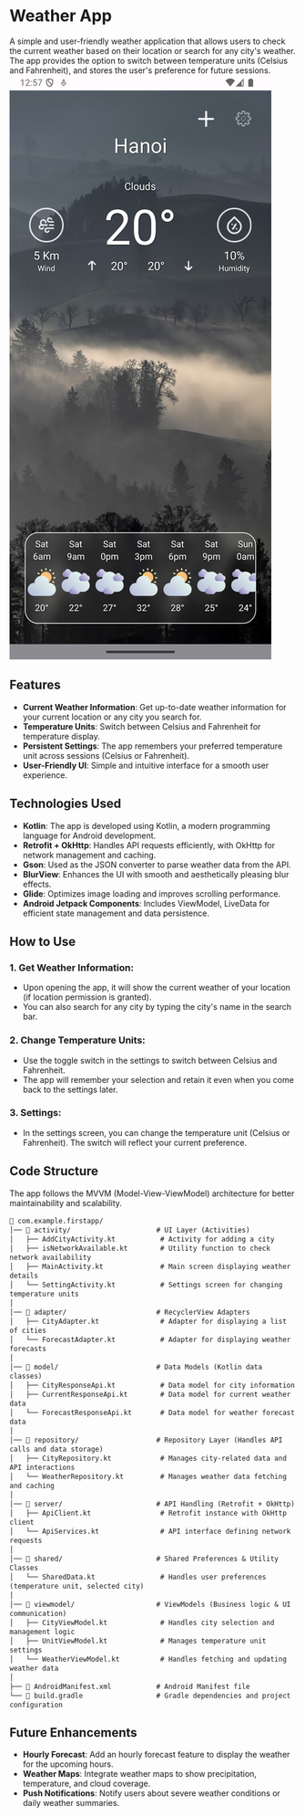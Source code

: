 # Weather App

A simple and user-friendly weather application that allows users to check the current weather based on their location or search for any city's weather. The app provides the option to switch between temperature units (Celsius and Fahrenheit), and stores the user's preference for future sessions.
![Screenshot](images/Screenshot.png)

## Features

- **Current Weather Information**: Get up-to-date weather information for your current location or any city you search for.
- **Temperature Units**: Switch between Celsius and Fahrenheit for temperature display.
- **Persistent Settings**: The app remembers your preferred temperature unit across sessions (Celsius or Fahrenheit).
- **User-Friendly UI**: Simple and intuitive interface for a smooth user experience.

## Technologies Used

- **Kotlin**: The app is developed using Kotlin, a modern programming language for Android development.
- **Retrofit + OkHttp**: Handles API requests efficiently, with OkHttp for network management and caching.
- **Gson**: Used as the JSON converter to parse weather data from the API.
- **BlurView**: Enhances the UI with smooth and aesthetically pleasing blur effects.
- **Glide**: Optimizes image loading and improves scrolling performance.
- **Android Jetpack Components**: Includes ViewModel, LiveData for efficient state management and data persistence.
## How to Use

### 1. Get Weather Information:
- Upon opening the app, it will show the current weather of your location (if location permission is granted).
- You can also search for any city by typing the city's name in the search bar.

### 2. Change Temperature Units:
- Use the toggle switch in the settings to switch between Celsius and Fahrenheit.
- The app will remember your selection and retain it even when you come back to the settings later.

### 3. Settings:
- In the settings screen, you can change the temperature unit (Celsius or Fahrenheit). The switch will reflect your current preference.

## Code Structure
The app follows the MVVM (Model-View-ViewModel) architecture for better maintainability and scalability.
```
📂 com.example.firstapp/
│── 📂 activity/                     # UI Layer (Activities)
│   ├── AddCityActivity.kt           # Activity for adding a city
│   ├── isNetworkAvailable.kt        # Utility function to check network availability
│   ├── MainActivity.kt              # Main screen displaying weather details
│   └── SettingActivity.kt           # Settings screen for changing temperature units
│
│── 📂 adapter/                      # RecyclerView Adapters
│   ├── CityAdapter.kt               # Adapter for displaying a list of cities
│   └── ForecastAdapter.kt           # Adapter for displaying weather forecasts
│
│── 📂 model/                        # Data Models (Kotlin data classes)
│   ├── CityResponseApi.kt           # Data model for city information
│   ├── CurrentResponseApi.kt        # Data model for current weather data
│   └── ForecastResponseApi.kt       # Data model for weather forecast data
│
│── 📂 repository/                   # Repository Layer (Handles API calls and data storage)
│   ├── CityRepository.kt            # Manages city-related data and API interactions
│   └── WeatherRepository.kt         # Manages weather data fetching and caching
│
│── 📂 server/                       # API Handling (Retrofit + OkHttp)
│   ├── ApiClient.kt                 # Retrofit instance with OkHttp client
│   └── ApiServices.kt               # API interface defining network requests
│
│── 📂 shared/                       # Shared Preferences & Utility Classes
│   └── SharedData.kt                # Handles user preferences (temperature unit, selected city)
│
│── 📂 viewmodel/                    # ViewModels (Business logic & UI communication)
│   ├── CityViewModel.kt             # Handles city selection and management logic
│   ├── UnitViewModel.kt             # Manages temperature unit settings
│   └── WeatherViewModel.kt          # Handles fetching and updating weather data
│
├── 📜 AndroidManifest.xml           # Android Manifest file
└── 📜 build.gradle                  # Gradle dependencies and project configuration

```

## Future Enhancements

- **Hourly Forecast**: Add an hourly forecast feature to display the weather for the upcoming hours.
- **Weather Maps**: Integrate weather maps to show precipitation, temperature, and cloud coverage.
- **Push Notifications**: Notify users about severe weather conditions or daily weather summaries.
